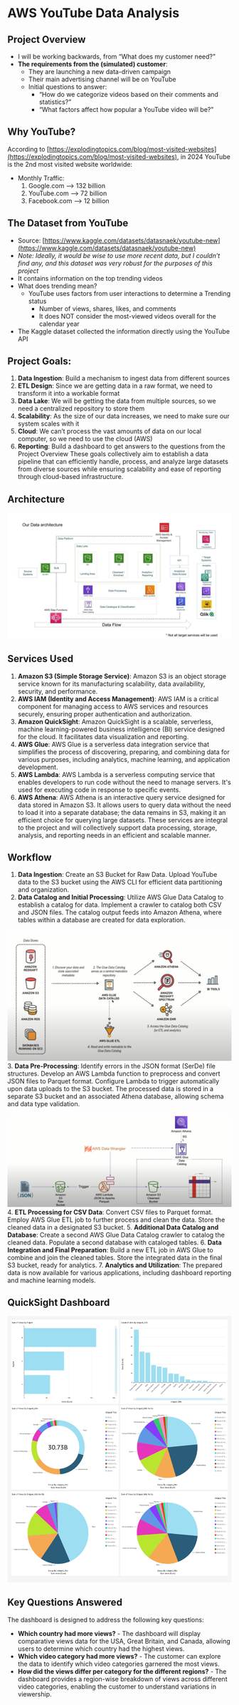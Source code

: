 # AWS YouTube Data Analysis
## Project Overview
- I will be working backwards, from “What does my customer need?”
- **The requirements from the (simulated) customer**:
  - They are launching a new data-driven campaign
  - Their main advertising channel will be on YouTube
  - Initial questions to answer:
    - “How do we categorize videos based on their comments and statistics?”
    - “What factors affect how popular a YouTube video will be?”
## Why YouTube?
According to [https://explodingtopics.com/blog/most-visited-websites](https://explodingtopics.com/blog/most-visited-websites), in 2024 YouTube is the 2nd most visited website worldwide:
- Monthly Traffic:
  1. Google.com --> 132 billion
  2. YouTube.com --> 72 billion
  3. Facebook.com --> 12 billion
## The Dataset from YouTube
- Source: [https://www.kaggle.com/datasets/datasnaek/youtube-new](https://www.kaggle.com/datasets/datasnaek/youtube-new)
- *Note: Ideally, it would be wise to use more recent data, but I couldn’t find any, and this dataset was very robust for the purposes of this project*
- It contains information on the top trending videos
- What does trending mean?
  - YouTube uses factors from user interactions to determine a Trending status
    - Number of views, shares, likes, and comments
    - It does NOT consider the most-viewed videos overall for the calendar year
- The Kaggle dataset collected the information directly using the YouTube API
## Project Goals:
1.	**Data Ingestion**: Build a mechanism to ingest data from different sources
2.	**ETL Design**: Since we are getting data in a raw format, we need to transform it into a workable format
3.	**Data Lake**: We will be getting the data from multiple sources, so we need a centralized repository to store them
4.	**Scalability**: As the size of our data increases, we need to make sure our system scales with it
5.	**Cloud**: We can’t process the vast amounts of data on our local computer, so we need to use the cloud (AWS)
6.	**Reporting**: Build a dashboard to get answers to the questions from the Project Overview
These goals collectively aim to establish a data pipeline that can efficiently handle, process, and analyze large datasets from diverse sources while ensuring scalability and ease of reporting through cloud-based infrastructure.
## Architecture
![architecture](https://github.com/ndomah/AWS-YouTube-Data-Analysis/blob/main/images/architecture.jpeg)
## Services Used
1. **Amazon S3 (Simple Storage Service)**: Amazon S3 is an object storage service known for its manufacturing scalability, data availability, security, and performance.
2. **AWS IAM (Identity and Access Management)**: AWS IAM is a critical component for managing access to AWS services and resources securely, ensuring proper authentication and authorization.
3. **Amazon QuickSight**: Amazon QuickSight is a scalable, serverless, machine learning-powered business intelligence (BI) service designed for the cloud. It facilitates data visualization and reporting.
4. **AWS Glue**: AWS Glue is a serverless data integration service that simplifies the process of discovering, preparing, and combining data for various purposes, including analytics, machine learning, and application development.
5. **AWS Lambda**: AWS Lambda is a serverless computing service that enables developers to run code without the need to manage servers. It's used for executing code in response to specific events.
6. **AWS Athena**: AWS Athena is an interactive query service designed for data stored in Amazon S3. It allows users to query data without the need to load it into a separate database; the data remains in S3, making it an efficient choice for querying large datasets.
These services are integral to the project and will collectively support data processing, storage, analysis, and reporting needs in an efficient and scalable manner.
## Workflow
1. **Data Ingestion**: Create an S3 Bucket for Raw Data. Upload YouTube data to the S3 bucket using the AWS CLI for efficient data partitioning and organization.
2. **Data Catalog and Initial Processing**: Utilize AWS Glue Data Catalog to establish a catalog for data. Implement a crawler to catalog both CSV and JSON files. The catalog output feeds into Amazon Athena, where tables within a database are created for data exploration.

![data catalog](https://github.com/ndomah/AWS-YouTube-Data-Analysis/blob/main/images/data%20catalog.jpeg)
3. **Data Pre-Processing**: Identify errors in the JSON format (SerDe) file structures. Develop an AWS Lambda function to preprocess and convert JSON files to Parquet format. Configure Lambda to trigger automatically upon data uploads to the S3 bucket. The processed data is stored in a separate S3 bucket and an associated Athena database, allowing schema and data type validation.

![pre-processing](https://github.com/ndomah/AWS-YouTube-Data-Analysis/blob/main/images/pre-processing.jpeg)
4. **ETL Processing for CSV Data**: Convert CSV files to Parquet format. Employ AWS Glue ETL job to further process and clean the data. Store the cleaned data in a designated S3 bucket.
5. **Additional Data Catalog and Database**: Create a second AWS Glue Data Catalog crawler to catalog the cleaned data. Populate a second database with cataloged tables.
6. **Data Integration and Final Preparation**: Build a new ETL job in AWS Glue to combine and join the cleaned tables. Store the integrated data in the final S3 bucket, ready for analytics.
7. **Analytics and Utilization**: The prepared data is now available for various applications, including dashboard reporting and machine learning models.
## QuickSight Dashboard
![dashboard](https://github.com/ndomah/AWS-YouTube-Data-Analysis/blob/main/images/dashboard.jpg)
## Key Questions Answered
The dashboard is designed to address the following key questions:
- **Which country had more views?** - The dashboard will display comparative views data for the USA, Great Britain, and Canada, allowing users to determine which country had the highest views.
- **Which video category had more views?** - The customer can explore the data to identify which video categories garnered the most views.
- **How did the views differ per category for the different regions?** - The dashboard provides a region-wise breakdown of views across different video categories, enabling the customer to understand variations in viewership.
